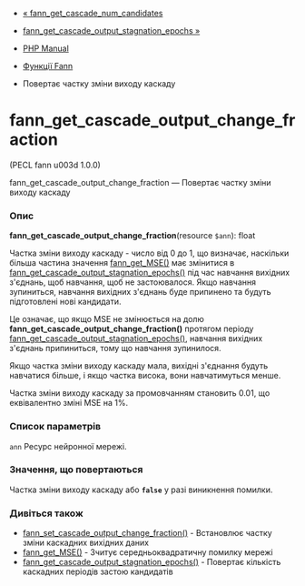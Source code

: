 - [«
fann_get_cascade_num_candidates](function.fann-get-cascade-num-candidates.md)
- [fann_get_cascade_output_stagnation_epochs
»](function.fann-get-cascade-output-stagnation-epochs.md)

- [PHP Manual](index.md)
- [Функції Fann](ref.fann.md)
- Повертає частку зміни виходу каскаду

# fann_get_cascade_output_change_fraction

(PECL fann u003d 1.0.0)

fann_get_cascade_output_change_fraction — Повертає частку зміни
виходу каскаду

### Опис

**fann_get_cascade_output_change_fraction**(resource `$ann`): float

Частка зміни виходу каскаду - число від 0 до 1, що визначає,
наскільки більша частина значення
[fann_get_MSE()](function.fann-get-mse.md) має змінитися в
[fann_get_cascade_output_stagnation_epochs()](function.fann-get-cascade-output-stagnation-epochs.md)
під час навчання вихідних з'єднань, щоб навчання, щоб не
застоювалося. Якщо навчання зупиниться, навчання вихідних з'єднань
буде припинено та будуть підготовлені нові кандидати.

Це означає, що якщо MSE не змінюється на долю
**fann_get_cascade_output_change_fraction()** протягом періоду
[fann_get_cascade_output_stagnation_epochs()](function.fann-get-cascade-output-stagnation-epochs.md),
навчання вихідних з'єднань припиниться, тому що навчання
зупинилося.

Якщо частка зміни виходу каскаду мала, вихідні з'єднання будуть
навчатися більше, і якщо частка висока, вони навчатимуться менше.

Частка зміни виходу каскаду за промовчанням становить 0.01, що
еквівалентно зміні MSE на 1%.

### Список параметрів

`ann`
Ресурс нейронної мережі.

### Значення, що повертаються

Частка зміни виходу каскаду або **`false`** у разі виникнення
помилки.

### Дивіться також

- [fann_set_cascade_output_change_fraction()](function.fann-set-cascade-output-change-fraction.md) -
Встановлює частку зміни каскадних вихідних даних
- [fann_get_MSE()](function.fann-get-mse.md) - Зчитує
середньоквадратичну помилку мережі
- [fann_get_cascade_output_stagnation_epochs()](function.fann-get-cascade-output-stagnation-epochs.md) -
Повертає кількість каскадних періодів застою кандидатів
